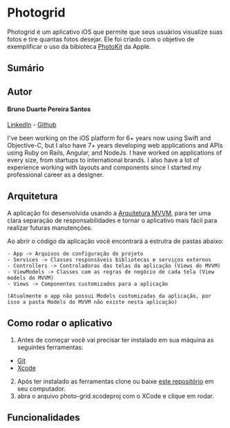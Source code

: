 # Photogrid

Photogrid é um aplicativo iOS que permite que seus usuários visualize suas fotos e tire quantas fotos desejar. Ele foi criado com o objetivo de exemplificar o uso da bibioteca [PhotoKit](https://developer.apple.com/documentation/photokit) da Apple.

## Sumário


## Autor

#### Bruno Duarte Pereira Santos
[LinkedIn](https://www.linkedin.com/in/brunopereiras/) - [Github](https://github.com/duarte-bruno)

I've been working on the iOS platform for 6+ years now using Swift and Objective-C, but I also have 7+ years developing web applications and APIs using Ruby on Rails, Angular, and NodeJs. I have worked on applications of every size, from startups to international brands. I also have a lot of experience working with layouts and components since I started my professional career as a designer. 

## Arquitetura

A aplicação foi desenvolvida usando a [Arquitetura MVVM](https://www.raywenderlich.com/34-design-patterns-by-tutorials-mvvm), para ter uma clara separação de responsabilidades e tornar o aplicativo mais fácil para realizar futuras manutenções.

Ao abrir o código da aplicação você encontrará a estrutra de pastas abaixo:

```
- App -> Arquivos de configuração do projeto
- Services -> Classes responsáveis bibliotecas e serviços externos
- Controllers -> Controladoras das telas da aplicação (Views do MVVM)
- ViewModels -> Classes com as regras de negócio de cada tela (View models do MVVM)
- Views -> Componentes customizados para a aplicação

(Atualmente o app não possui Models customizadas da aplicação, por isso a pasta Models do MVVM não existe nesta aplicação)
```

## Como rodar o aplicativo

1. Antes de começar você vai precisar ter instalado em sua máquina as seguintes ferramentas:
- [Git](https://github.com/git-guides/install-git)
- [Xcode](https://developer.apple.com/xcode/)

2. Após ter instalado as ferramentas clone ou baixe [este repositório](https://github.com/duarte-bruno/photo-grid) em seu computador.
3. abra o arquivo photo-grid.xcodeproj com o XCode e clique em rodar.

## Funcionalidades


